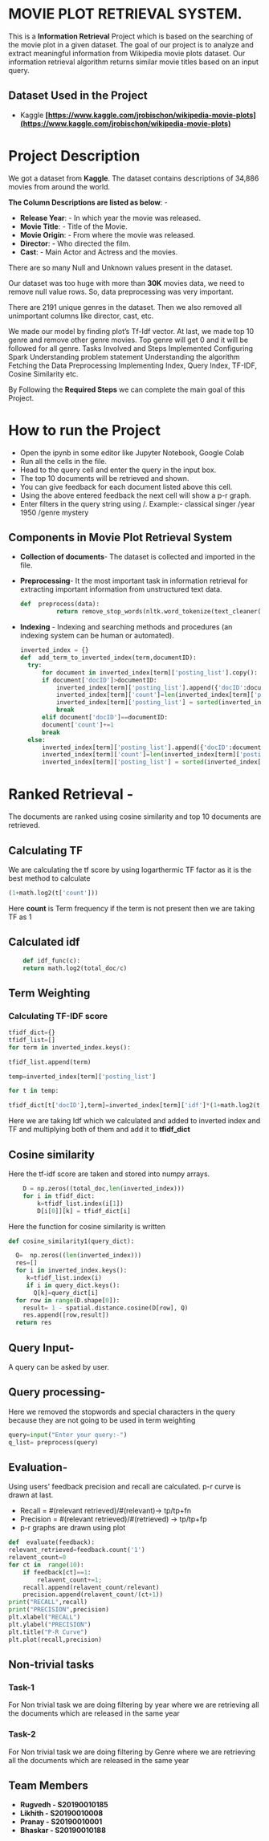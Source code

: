 # MOVIE PLOT RETRIEVAL SYSTEM.

This is a **Information Retrieval** Project which is based on the searching of the movie plot in a given dataset. The goal of our project is to analyze and extract meaningful information from Wikipedia movie plots dataset. Our information retrieval algorithm returns similar movie titles based on an input query.


## Dataset Used in the Project

- Kaggle
  **[https://www.kaggle.com/jrobischon/wikipedia-movie-plots](https://www.kaggle.com/jrobischon/wikipedia-movie-plots)**


# Project Description

We got a dataset from **Kaggle**. The dataset contains descriptions of 34,886 movies from around the world.

**The Column Descriptions are listed as below**: -

- **Release Year**: - In which year the movie was released.
- **Movie Title**: - Title of the Movie.
- **Movie Origin**: - From where the movie was released.
- **Director**: - Who directed the film.
- **Cast**: - Main Actor and Actress and the movies.

There are so many Null and Unknown values present in the dataset.

Our dataset was too huge with more than **30K** movies data, we need to remove null value rows. So, data preprocessing was very important.

There are 2191 unique genres in the dataset. Then we also removed all unimportant columns like director, cast, etc.

We made our model by finding plot’s Tf-Idf vector. At last, we made top 10 genre and remove other genre movies. Top genre will get 0 and it will be followed for all genre. Tasks Involved and Steps Implemented Configuring Spark Understanding problem statement Understanding the algorithm Fetching the Data Preprocessing Implementing Index, Query Index, TF-IDF, Cosine Similarity etc.

By Following the **Required Steps** we can complete the main goal of this Project.

# How to run the Project

- Open the ipynb in some editor like Jupyter Notebook, Google Colab
- Run all the cells in the file.
- Head to the query cell and enter the query in the input box.
- The top 10 documents will be retrieved and shown.
- You can give feedback for each document listed above this cell.
- Using the above entered feedback the next cell will show a p-r graph.
- Enter filters in the query string using /. Example:- classical singer /year 1950 /genre mystery

## Components in Movie Plot Retrieval System

- **Collection of documents**- The dataset is collected and imported in the file.

- **Preprocessing**- It the most important task in information retrieval for extracting important information from unstructured text data.

  ```py
  def  preprocess(data):
  			return remove_stop_words(nltk.word_tokenize(text_cleaner(data)))
  ```

- **Indexing** - Indexing and searching methods and procedures (an indexing system can be human or automated).

  ```py
  inverted_index = {}
  def  add_term_to_inverted_index(term,documentID):
  	try:
  		for document in inverted_index[term]['posting_list'].copy():
  		if document['docID']>documentID:
  			inverted_index[term]['posting_list'].append({'docID':documentID,'count':1})
  			inverted_index[term]['count']=len(inverted_index[term]['posting_list'])
  			inverted_index[term]['posting_list'] = sorted(inverted_index[term ['posting_list'],key=lambda x:x['docID'])
  			break
  		elif document['docID']==documentID:
  		document['count']+=1
  		break
  	else:
  		inverted_index[term]['posting_list'].append({'docID':documentID,'count':1})
  		inverted_index[term]['count']=len(inverted_index[term]['posting_list'])
  		inverted_index[term]['posting_list'] = sorted(inverted_index[term]['posting_list'],key=lambda x:x['docID'])
  ```

# Ranked Retrieval -

The documents are ranked using cosine similarity and top 10 documents are retrieved.

## Calculating TF

We are calculating the tf score by using logarthermic TF factor as it is the best method to calculate

```py
(1+math.log2(t['count']))
```

Here **count** is Term frequency if the term is not present then we are taking TF as 1

## Calculated idf

```py
	def idf_func(c):
  	return math.log2(total_doc/c)
```

## Term Weighting

### Calculating TF-IDF score

```py
tfidf_dict={}
tfidf_list=[]
for term in inverted_index.keys():

tfidf_list.append(term)

temp=inverted_index[term]['posting_list']

for t in temp:

tfidf_dict[t['docID'],term]=inverted_index[term]['idf']*(1+math.log2(t['count']))
```

Here we are taking Idf which we calculated and added to inverted index
and TF and multiplying both of them and add it to **tfidf_dict**

## Cosine similarity

Here the tf-idf score are taken and stored into numpy arrays.

```py
	D = np.zeros((total_doc,len(inverted_index)))
	for i in tfidf_dict:
  		k=tfidf_list.index(i[1])
  		D[i[0]][k] = tfidf_dict[i]
```

Here the function for cosine similarity is written

```py
def cosine_similarity1(query_dict):

  Q=  np.zeros((len(inverted_index)))
  res=[]
  for i in inverted_index.keys():
     k=tfidf_list.index(i)
     if i in query_dict.keys():
       Q[k]=query_dict[i]
  for row in range(D.shape[0]):
    result= 1 - spatial.distance.cosine(D[row], Q)
    res.append([row,result])
  return res
```

## Query Input-

A query can be asked by user.

## Query processing-

Here we removed the stopwords and special characters in the query because they are not going to be used in term weighting

```py
query=input("Enter your query:-")
q_list= preprocess(query)
```

## Evaluation-

Using users' feedback precision and recall are calculated. p-r curve is drawn at last.

- Recall = #(relevant retrieved)/#(relevant)-> tp/tp+fn
- Precision = #(relevant retrieved)/#(retrieved) -> tp/tp+fp
- p-r graphs are drawn using plot

```py
def  evaluate(feedback):
relevant_retrieved=feedback.count('1')
relavent_count=0
for ct in  range(10):
	if feedback[ct]==1:
		relavent_count+=1;
	recall.append(relavent_count/relevant)
	precision.append(relavent_count/(ct+1))
print("RECALL",recall)
print("PRECISION",precision)
plt.xlabel("RECALL")
plt.ylabel("PRECISION")
plt.title("P-R Curve")
plt.plot(recall,precision)
```

## Non-trivial tasks

### Task-1

For Non trivial task we are doing filtering by year where we are retrieving all the documents which are released in the same year

### Task-2

For Non trivial task we are doing filtering by Genre where we are retrieving all the documents which are released in the same year

## Team Members

- **Rugvedh - S20190010185**
- **Likhith - S20190010008**
- **Pranay - S20190010001**
- **Bhaskar - S20190010188**

